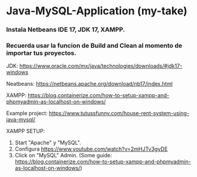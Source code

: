 # Java-MySQL-Application (my-take)
### Instala Netbeans IDE 17, JDK 17, XAMPP.
### Recuerda usar la funcion de Build and Clean al momento de importar tus proyectos.

JDK:
https://www.oracle.com/mx/java/technologies/downloads/#jdk17-windows

Neatbeans: 
https://netbeans.apache.org/download/nb17/index.html

XAMPP:
https://blog.containerize.com/how-to-setup-xampp-and-phpmyadmin-as-localhost-on-windows/

Example project:
https://www.tutussfunny.com/house-rent-system-using-java-mysql/

XAMPP SETUP:
1. Start "Apache" y "MySQL".
2. Configura https://www.youtube.com/watch?v=2mHJTv3gyDE
3. Click on "MySQL" Admin.
(Some guide: https://blog.containerize.com/how-to-setup-xampp-and-phpmyadmin-as-localhost-on-windows/)

